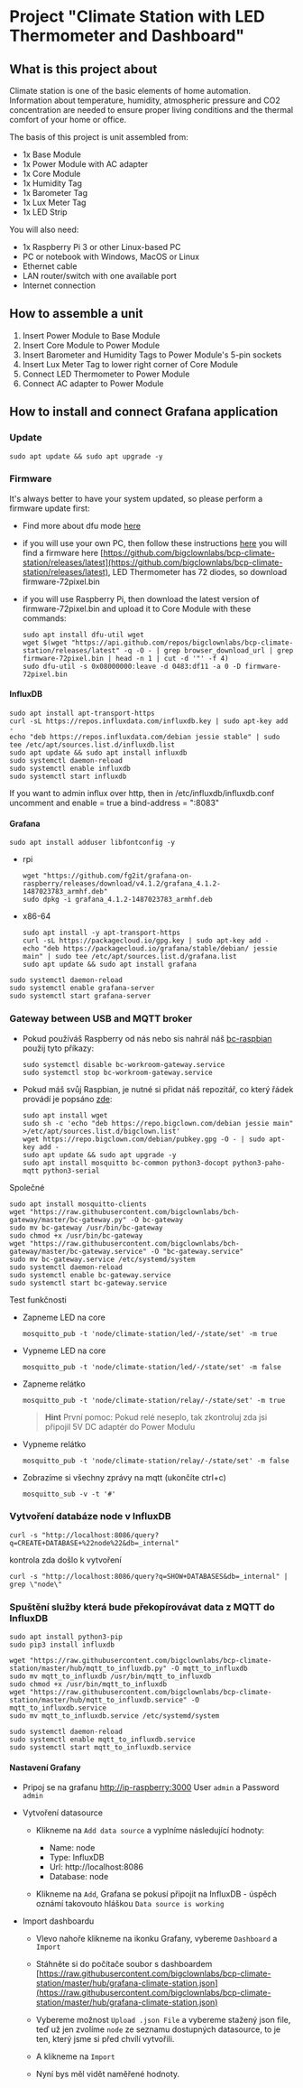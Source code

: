 # Project "Climate Station with LED Thermometer and Dashboard"

<!-- toc -->


## What is this project about 

Climate station is one of the basic elements of home automation.
Information about temperature, humidity, atmospheric pressure and CO2 concentration are needed to ensure proper living conditions and the thermal comfort of your home or office.

The basis of this project is unit assembled from:

* 1x Base Module
* 1x Power Module with AC adapter
* 1x Core Module
* 1x Humidity Tag
* 1x Barometer Tag
* 1x Lux Meter Tag
* 1x LED Strip 


You will also need:

* 1x Raspberry Pi 3 or other Linux-based PC
* PC or notebook with Windows, MacOS or Linux
* Ethernet cable
* LAN router/switch with one available port
* Internet connection

## How to assemble a unit

1. Insert Power Module to Base Module
2. Insert Core Module to Power Module
3. Insert Barometer and Humidity Tags to Power Module's 5-pin sockets
4. Insert Lux Meter Tag to lower right corner of Core Module
5. Connect LED Thermometer to Power Module
6. Connect AC adapter to Power Module


## How to install and connect Grafana application

### Update

```
sudo apt update && sudo apt upgrade -y
```

### Firmware

It's always better to have your system updated, so please perform a firmware update first:

* Find more about dfu mode [here](https://doc.bigclown.com/core-module-flashing.html#flashing-firmware-thru-usb-dfu-bootloader)

* if you will use your own PC, then follow these instructions [here](https://doc.bigclown.com/core-module-flashing.html) you will find a firmware here [https://github.com/bigclownlabs/bcp-climate-station/releases/latest](https://github.com/bigclownlabs/bcp-climate-station/releases/latest), LED Thermometer has 72 diodes, so download firmware-72pixel.bin

* if you will use Raspberry Pi, then download the latest version of firmware-72pixel.bin and upload it to Core Module with these commands:
  ```
  sudo apt install dfu-util wget
  wget $(wget "https://api.github.com/repos/bigclownlabs/bcp-climate-station/releases/latest" -q -O - | grep browser_download_url | grep firmware-72pixel.bin | head -n 1 | cut -d '"' -f 4)
  sudo dfu-util -s 0x08000000:leave -d 0483:df11 -a 0 -D firmware-72pixel.bin
  ```

#### InfluxDB

```
sudo apt install apt-transport-https
curl -sL https://repos.influxdata.com/influxdb.key | sudo apt-key add -
echo "deb https://repos.influxdata.com/debian jessie stable" | sudo tee /etc/apt/sources.list.d/influxdb.list
sudo apt update && sudo apt install influxdb
sudo systemctl daemon-reload
sudo systemctl enable influxdb
sudo systemctl start influxdb
```

If you want to admin influx over http, then in /etc/influxdb/influxdb.conf
uncomment and enable = true a bind-address = ":8083"

#### Grafana

```
sudo apt install adduser libfontconfig -y
```

* rpi

    ```
	wget "https://github.com/fg2it/grafana-on-raspberry/releases/download/v4.1.2/grafana_4.1.2-1487023783_armhf.deb"
	sudo dpkg -i grafana_4.1.2-1487023783_armhf.deb
    ```
* x86-64

    ````
	sudo apt install -y apt-transport-https
	curl -sL https://packagecloud.io/gpg.key | sudo apt-key add -
	echo "deb https://packagecloud.io/grafana/stable/debian/ jessie main" | sudo tee /etc/apt/sources.list.d/grafana.list
	sudo apt update && sudo apt install grafana
    ````

```
sudo systemctl daemon-reload
sudo systemctl enable grafana-server
sudo systemctl start grafana-server
```

### Gateway between USB and MQTT broker

* Pokud používáš Raspberry od nás nebo sis nahrál náš [bc-raspbian](https://github.com/bigclownlabs/bc-raspbian/releases/latest) použij tyto příkazy:

  ```
  sudo systemctl disable bc-workroom-gateway.service
  sudo systemctl stop bc-workroom-gateway.service
  ```

* Pokud máš svůj Raspbian, je nutné si přidat náš repozitář, co který řádek provádí je popsáno [zde](https://doc.bigclown.cz/raspberry-pi-installation.html#instalace-bigclown-balíčků-na-existující-systém):

  ```
  sudo apt install wget
  sudo sh -c 'echo "deb https://repo.bigclown.com/debian jessie main" >/etc/apt/sources.list.d/bigclown.list'
  wget https://repo.bigclown.com/debian/pubkey.gpg -O - | sudo apt-key add -
  sudo apt update && sudo apt upgrade -y
  sudo apt install mosquitto bc-common python3-docopt python3-paho-mqtt python3-serial
  ```

Společné
```
sudo apt install mosquitto-clients
wget "https://raw.githubusercontent.com/bigclownlabs/bch-gateway/master/bc-gateway.py" -O bc-gateway
sudo mv bc-gateway /usr/bin/bc-gateway
sudo chmod +x /usr/bin/bc-gateway
wget "https://raw.githubusercontent.com/bigclownlabs/bch-gateway/master/bc-gateway.service" -O "bc-gateway.service"
sudo mv bc-gateway.service /etc/systemd/system
sudo systemctl daemon-reload
sudo systemctl enable bc-gateway.service
sudo systemctl start bc-gateway.service
```

Test funkčnosti

* Zapneme LED na core
  ```
  mosquitto_pub -t 'node/climate-station/led/-/state/set' -m true
  ```

* Vypneme  LED na core
  ```
  mosquitto_pub -t 'node/climate-station/led/-/state/set' -m false
  ```

* Zapneme relátko
  ```
  mosquitto_pub -t 'node/climate-station/relay/-/state/set' -m true
  ```
  > **Hint** První pomoc:
  Pokud relé neseplo, tak zkontroluj zda jsi připojil 5V DC adaptér do Power Modulu

* Vypneme  relátko
  ```
  mosquitto_pub -t 'node/climate-station/relay/-/state/set' -m false
  ```
* Zobrazíme si všechny zprávy na mqtt (ukončíte ctrl+c)
  ```
  mosquitto_sub -v -t '#'
  ```

### Vytvoření databáze node v InfluxDB
```
curl -s "http://localhost:8086/query?q=CREATE+DATABASE+%22node%22&db=_internal"
```
kontrola zda došlo k vytvoření
```
curl -s "http://localhost:8086/query?q=SHOW+DATABASES&db=_internal" | grep \"node\"
```

### Spuštění služby která bude překopírovávat data z MQTT do InfluxDB

```
sudo apt install python3-pip
sudo pip3 install influxdb

wget "https://raw.githubusercontent.com/bigclownlabs/bcp-climate-station/master/hub/mqtt_to_influxdb.py" -O mqtt_to_influxdb
sudo mv mqtt_to_influxdb /usr/bin/mqtt_to_influxdb
sudo chmod +x /usr/bin/mqtt_to_influxdb
wget "https://raw.githubusercontent.com/bigclownlabs/bcp-climate-station/master/hub/mqtt_to_influxdb.service" -O mqtt_to_influxdb.service
sudo mv mqtt_to_influxdb.service /etc/systemd/system

sudo systemctl daemon-reload
sudo systemctl enable mqtt_to_influxdb.service
sudo systemctl start mqtt_to_influxdb.service
```

#### Nastavení Grafany

* Pripoj se na grafanu [http://ip-raspberry:3000](http://ip-raspberry:3000)  User `admin` a Password `admin`

* Vytvoření datasource

  * Klikneme na `Add data source` a vyplníme následující hodnoty:
    * Name: node
    * Type: InfluxDB
    * Url: http://localhost:8086
    * Database: node

  * Klikneme na `Add`, Grafana se pokusí připojit na InfluxDB - úspěch oznámí takovouto hláškou `Data source is working`

* Import dashboardu

  * Vlevo nahoře klikneme na ikonku Grafany, vybereme `Dashboard` a `Import`

  * Stáhněte si do počítače soubor s dashboardem [https://raw.githubusercontent.com/bigclownlabs/bcp-climate-station/master/hub/grafana-climate-station.json](https://raw.githubusercontent.com/bigclownlabs/bcp-climate-station/master/hub/grafana-climate-station.json)

  * Vybereme možnost `Upload .json File` a vybereme stažený json file, teď už jen zvolíme `node` ze seznamu dostupných datasource, to je ten, který jsme si před chvílí vytvořili.

  * A klikneme na `Import`

  * Nyní bys měl vidět naměřené hodnoty.


